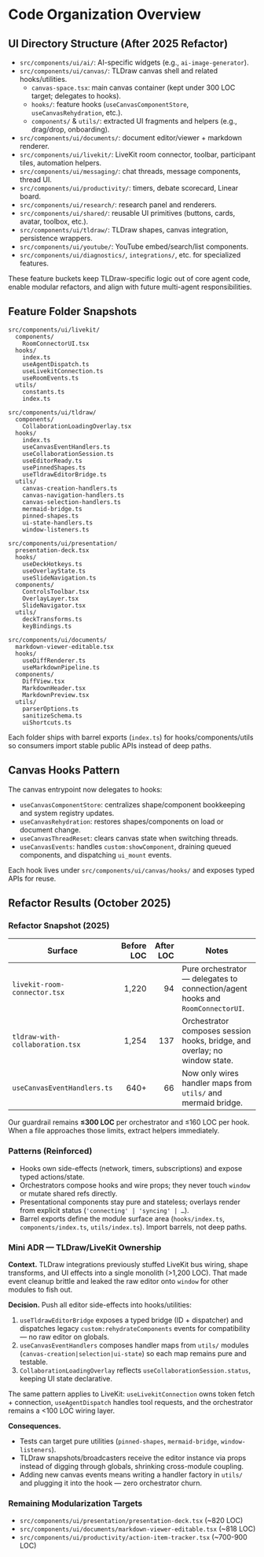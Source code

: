 # Code Organization Overview

## UI Directory Structure (After 2025 Refactor)

- `src/components/ui/ai/`: AI-specific widgets (e.g., `ai-image-generator`).
- `src/components/ui/canvas/`: TLDraw canvas shell and related hooks/utilities.
  - `canvas-space.tsx`: main canvas container (kept under 300 LOC target; delegates to hooks).
  - `hooks/`: feature hooks (`useCanvasComponentStore`, `useCanvasRehydration`, etc.).
  - `components/` & `utils/`: extracted UI fragments and helpers (e.g., drag/drop, onboarding).
- `src/components/ui/documents/`: document editor/viewer + markdown renderer.
- `src/components/ui/livekit/`: LiveKit room connector, toolbar, participant tiles, automation helpers.
- `src/components/ui/messaging/`: chat threads, message components, thread UI.
- `src/components/ui/productivity/`: timers, debate scorecard, Linear board.
- `src/components/ui/research/`: research panel and renderers.
- `src/components/ui/shared/`: reusable UI primitives (buttons, cards, avatar, toolbox, etc.).
- `src/components/ui/tldraw/`: TLDraw shapes, canvas integration, persistence wrappers.
- `src/components/ui/youtube/`: YouTube embed/search/list components.
- `src/components/ui/diagnostics/`, `integrations/`, etc. for specialized features.

These feature buckets keep TLDraw-specific logic out of core agent code, enable modular refactors, and align with future multi-agent responsibilities.

## Feature Folder Snapshots

```text
src/components/ui/livekit/
  components/
    RoomConnectorUI.tsx
  hooks/
    index.ts
    useAgentDispatch.ts
    useLivekitConnection.ts
    useRoomEvents.ts
  utils/
    constants.ts
    index.ts
```

```text
src/components/ui/tldraw/
  components/
    CollaborationLoadingOverlay.tsx
  hooks/
    index.ts
    useCanvasEventHandlers.ts
    useCollaborationSession.ts
    useEditorReady.ts
    usePinnedShapes.ts
    useTldrawEditorBridge.ts
  utils/
    canvas-creation-handlers.ts
    canvas-navigation-handlers.ts
    canvas-selection-handlers.ts
    mermaid-bridge.ts
    pinned-shapes.ts
    ui-state-handlers.ts
    window-listeners.ts
```

```text
src/components/ui/presentation/
  presentation-deck.tsx
  hooks/
    useDeckHotkeys.ts
    useOverlayState.ts
    useSlideNavigation.ts
  components/
    ControlsToolbar.tsx
    OverlayLayer.tsx
    SlideNavigator.tsx
  utils/
    deckTransforms.ts
    keyBindings.ts
```

```text
src/components/ui/documents/
  markdown-viewer-editable.tsx
  hooks/
    useDiffRenderer.ts
    useMarkdownPipeline.ts
  components/
    DiffView.tsx
    MarkdownHeader.tsx
    MarkdownPreview.tsx
  utils/
    parserOptions.ts
    sanitizeSchema.ts
    uiShortcuts.ts
```

Each folder ships with barrel exports (`index.ts`) for hooks/components/utils so consumers import stable public APIs instead of deep paths.

## Canvas Hooks Pattern

The canvas entrypoint now delegates to hooks:

- `useCanvasComponentStore`: centralizes shape/component bookkeeping and system registry updates.
- `useCanvasRehydration`: restores shapes/components on load or document change.
- `useCanvasThreadReset`: clears canvas state when switching threads.
- `useCanvasEvents`: handles `custom:showComponent`, draining queued components, and dispatching `ui_mount` events.

Each hook lives under `src/components/ui/canvas/hooks/` and exposes typed APIs for reuse.

## Refactor Results (October 2025)

### Refactor Snapshot (2025)

| Surface | Before LOC | After LOC | Notes |
| --- | ---: | ---: | --- |
| `livekit-room-connector.tsx` | 1,220 | 94 | Pure orchestrator — delegates to connection/agent hooks and `RoomConnectorUI`. |
| `tldraw-with-collaboration.tsx` | 1,254 | 137 | Orchestrator composes session hooks, bridge, and overlay; no window state. |
| `useCanvasEventHandlers.ts` | 640+ | 66 | Now only wires handler maps from `utils/` and mermaid bridge. |

Our guardrail remains **≤300 LOC** per orchestrator and ≤160 LOC per hook. When a file approaches those limits, extract helpers immediately.

### Patterns (Reinforced)

- Hooks own side-effects (network, timers, subscriptions) and expose typed actions/state.
- Orchestrators compose hooks and wire props; they never touch `window` or mutate shared refs directly.
- Presentational components stay pure and stateless; overlays render from explicit status (`'connecting' | 'syncing' | …`).
- Barrel exports define the module surface area (`hooks/index.ts`, `components/index.ts`, `utils/index.ts`). Import barrels, not deep paths.

### Mini ADR — TLDraw/LiveKit Ownership

**Context.** TLDraw integrations previously stuffed LiveKit bus wiring, shape transforms, and UI effects into a single monolith (>1,200 LOC). That made event cleanup brittle and leaked the raw editor onto `window` for other modules to fish out.

**Decision.** Push all editor side-effects into hooks/utilities:

1. `useTldrawEditorBridge` exposes a typed bridge (ID + dispatcher) and dispatches legacy `custom:rehydrateComponents` events for compatibility — no raw editor on globals.
2. `useCanvasEventHandlers` composes handler maps from `utils/` modules (`canvas-creation|selection|ui-state`) so each map remains pure and testable.
3. `CollaborationLoadingOverlay` reflects `useCollaborationSession.status`, keeping UI state declarative.

The same pattern applies to LiveKit: `useLivekitConnection` owns token fetch + connection, `useAgentDispatch` handles tool requests, and the orchestrator remains a <100 LOC wiring layer.

**Consequences.**

- Tests can target pure utilities (`pinned-shapes`, `mermaid-bridge`, `window-listeners`).
- TLDraw snapshots/broadcasters receive the editor instance via props instead of digging through globals, shrinking cross-module coupling.
- Adding new canvas events means writing a handler factory in `utils/` and plugging it into the hook — zero orchestrator churn.

### Remaining Modularization Targets

- `src/components/ui/presentation/presentation-deck.tsx` (~820 LOC)
- `src/components/ui/documents/markdown-viewer-editable.tsx` (~818 LOC)
- `src/components/ui/productivity/action-item-tracker.tsx` (~700-900 LOC)
